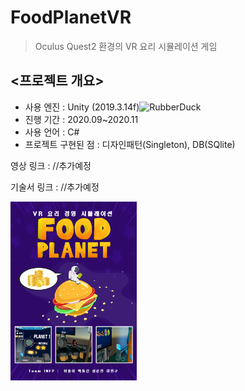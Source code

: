 FoodPlanetVR
============
>Oculus Quest2 환경의 VR 요리 시뮬레이션 게임



## <프로젝트 개요>

- 사용 엔진 : Unity (2019.3.14f)<img src="https://unity.com/logo-unity-web.png" width="4%" height="3%" title="unity_image" alt="RubberDuck"></img>   
- 진행 기간 : 2020.09~2020.11   
- 사용 언어 : C#   
- 프로젝트 구현된 점 : 디자인패턴(Singleton), DB(SQlite)    
    
영상 링크 : //추가예정

기술서 링크 : //추가예정

<img src="https://github.com/leehb105/FoodPlanetVR/blob/main/Assets/4.Images/Poster/Poster.png" width="40%" height="30%" title="px(픽셀) 크기 설정" alt="image"></img>

